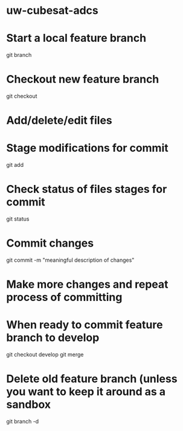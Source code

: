 # uw-cubesat-adcs

# Start a local feature branch
git branch <new-feature>

# Checkout new feature branch
git checkout <new-feature>

# Add/delete/edit files

# Stage modifications for commit
git add <files>

# Check status of files stages for commit
git status

# Commit changes
git commit -m "meaningful description of changes"

# Make more changes and repeat process of committing

# When ready to commit feature branch to develop
git checkout develop
git merge <feature-branch>

# Delete old feature branch (unless you want to keep it around as a sandbox
git branch -d <feature-branch>
